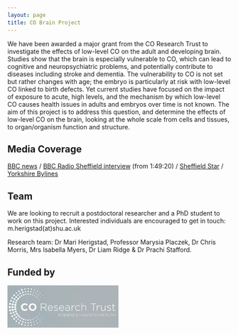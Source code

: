 ```yaml
---
layout: page
title: CO Brain Project
---
```


We have been awarded a major grant from the CO Research Trust to investigate the effects of low-level CO on the adult and developing brain. Studies show that the brain is especially vulnerable to CO, which can lead to cognitive and neuropsychiatric problems, and potentially contribute to diseases including stroke and dementia. The vulnerability to CO is not set but rather changes with age; the embryo is particularly at risk with low-level CO linked to birth defects. Yet current studies have focused on the impact of exposure to acute, high levels, and the mechanism by which low-level CO causes health issues in adults and embryos over time is not known. The aim of this project is to address this question, and determine the effects of low-level CO on the brain, looking at the whole scale from cells and tissues, to organ/organism function and structure. 

## Media Coverage
<a href="https://www.bbc.co.uk/news/uk-england-south-yorkshire-65548217">BBC news</a> / <a href="https://www.bbc.co.uk/sounds/play/p0fhhfyk">BBC Radio Sheffield interview</a> (from 1:49:20) / <a href="https://www.thestar.co.uk/news/sheffield-hallam-to-investigate-health-repercussions-of-low-carbon-monoxide-exposure-4138081">Sheffield Star</a> / <a href="https://yorkshirebylines.co.uk/news/health/sheffield-hallam-university-critical-study-to-investigate-effects-of-low-level-exposure-of-carbon-monoxide-on-baby-and-adult-brains/">Yorkshire Bylines</a>

## Team
We are looking to recruit a postdoctoral researcher and a PhD student to work on this project. Interested individuals are encouraged to get in touch: m.herigstad(at)shu.ac.uk

Research team: Dr Mari Herigstad, Professor Marysia Placzek, Dr Chris Morris, Mrs Isabella Myers, Dr Liam Ridge & Dr Prachi Stafford.



## Funded by
<a href="http://www.coresearchtrust.org/"><img src="/assets/CORT_logo.jpg" alt="CO Research Trust" align="middle" style="width: 250px;" /></a>



